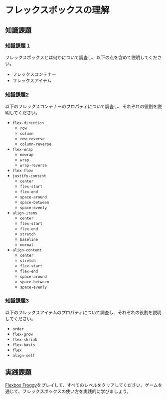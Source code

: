 # フレックスボックスの理解

## 知識課題

### 知識課題１

フレックスボックスとは何かについて調査し、以下の点を含めて説明してください。

- フレックスコンテナー
- フレックスアイテム

### 知識課題2

以下のフレックスコンテナーのプロパティについて調査し、それぞれの役割を説明してください。

- `flex-direction`
  - `row`
  - `column`
  - `row-reverse`
  - `column-reverse`
- `flex-wrap`
  - `nowrap`
  - `wrap`
  - `wrap-reverse`
- `flex-flow`
- `justify-content`
  - `center`
  - `flex-start`
  - `flex-end`
  - `space-around`
  - `space-between`
  - `space-evenly`
- `align-items`
  - `center`
  - `flex-start`
  - `flex-end`
  - `stretch`
  - `baseline`
  - `normal`
- `align-content`
  - `center`
  - `stretch`
  - `flex-start`
  - `flex-end`
  - `space-around`
  - `space-between`
  - `space-evenly`

### 知識課題3

以下のフレックスアイテムのプロパティについて調査し、それぞれの役割を説明してください。

- `order`
- `flex-grow`
- `flex-shrink`
- `flex-basis`
- `flex`
- `align-self`

## 実践課題

[Flexbox Froggy](https://flexboxfroggy.com/)をプレイして、すべてのレベルをクリアしてください。ゲームを通じて、フレックスボックスの使い方を実践的に学びましょう。

